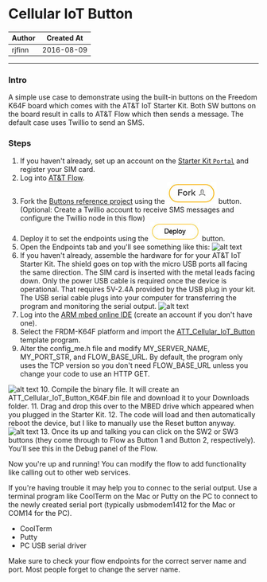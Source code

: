 
# Cellular IoT Button

|   Author   | Created At  |
| ---------- | ----------- |
| rjfinn     | 2016-08-09  |

------

### Intro

A simple use case to demonstrate using the built-in buttons on the Freedom K64F board which comes with the AT&T IoT Starter Kit.  Both SW buttons on the board result in calls to AT&T Flow which then sends a message.  The default case uses Twillio to send an SMS.

### Steps

1. If you haven't already, set up an account on the [Starter Kit `Portal`](https://starterkit.att.com/app) and register your SIM card.
2. Log into [AT&T Flow](https://flow.att.io/).
3. Fork the [Buttons reference project](https://flow.att.io/starter-kit-core/starter-kit-buttons/home) using the ![alt text](../images/Fork.jpg "Fork") button.  (Optional: Create a Twillio account to receive SMS messages and configure the Twillio node in this flow)
4. Deploy it to set the endpoints using the ![alt text](../images/Deploy.jpg "Deploy") button.
5. Open the Endpoints tab and you'll see something like this:
![alt text](../images/ButtonsFlow.jpg "Buttons Flow")
6. If you haven't already, assemble the hardware for for your AT&T IoT Starter Kit.  The shield goes on top with the micro USB ports all facing the same direction.  The SIM card is inserted with the metal leads facing down.  Only the power USB cable is required once the device is operational.  That requires 5V-2.4A provided by the USB plug in your kit.  The USB serial cable plugs into your computer for transferring the program and monitoring the serial output.
![alt text](../images/KitCables.jpg "Kit Cables")
7. Log into the [ARM mbed online IDE](https://developer.mbed.org/compiler/) (create an account if you don't have one).
8. Select the FRDM-K64F platform and import the [ATT_Cellular_IoT_Button](https://developer.mbed.org/users/rfinn/code/ATT_Cellular_IOT_Button/) template program.
9. Alter the config_me.h file and modify MY_SERVER_NAME, MY_PORT_STR, and FLOW_BASE_URL.  By default, the program only uses the TCP version so you don't need FLOW_BASE_URL unless you change your code to use an HTTP GET.

![alt text](../images/ButtonsMbed.jpg "Buttons m-bed")
10. Compile the binary file.  It will create an ATT_Cellular_IoT_Button_K64F.bin file and download it to your Downloads folder.
11. Drag and drop this over to the MBED drive which appeared when you plugged in the Starter Kit.
12. The code will load and then automatically reboot the device, but I like to manually use the Reset button anyway.
![alt text](../images/KitButtons.jpg "Kit Buttons")
13. Once its up and talking you can click on the SW2 or SW3 buttons (they come through to Flow as Button 1 and Button 2, respectively).  You'll see this in the Debug panel of the Flow.

Now you're up and running!  You can modify the flow to add functionality like calling out to other web services.

If you're having trouble it may help you to connec to the serial output.  Use a terminal program like CoolTerm on the Mac or Putty on the PC to connect to the newly created serial port (typically usbmodem1412 for the Mac or COM14 for the PC).
* CoolTerm
* Putty
* PC USB serial driver

Make sure to check your flow endpoints for the correct server name and port.  Most people forget to change the server name.